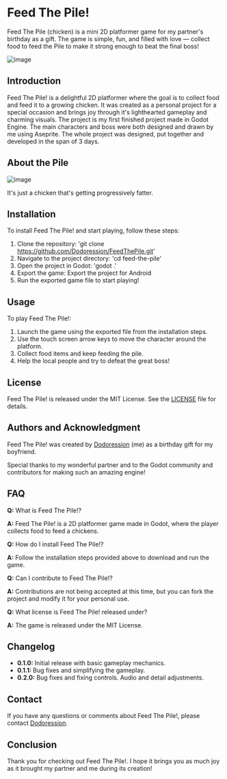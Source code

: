 # Feed The Pile!

Feed The Pile (chicken) is a mini 2D platformer game for my partner's birthday as a gift. The game is simple, fun, and filled with love — collect food to feed the Pile to make it strong enough to beat the final boss!

![image](https://github.com/user-attachments/assets/c37c467a-3700-4623-b428-e33698fc6add)





## **Introduction**

Feed The Pile! is a delightful 2D platformer where the goal is to collect food and feed it to a growing chicken. It was created as a personal project for a special occasion and brings joy through it's lighthearted gameplay and charming visuals. 
The project is my first finished project made in Godot Engine.
The main characters and boss were both designed and drawn by me using Aseprite. The whole project was designed, put together and developed in the span of 3 days.

## **About the Pile**
![image](https://github.com/user-attachments/assets/b718d33b-d647-4784-a4d5-b16b10015679)

It's just a chicken that's getting progressively fatter.

## **Installation**

To install Feed The Pile! and start playing, follow these steps:

1. Clone the repository: 'git clone https://github.com/Dodoression/FeedThePile.git'
2. Navigate to the project directory: 'cd feed-the-pile'
3. Open the project in Godot: 'godot .'
4. Export the game: Export the project for Android
5. Run the exported game file to start playing!

## **Usage**

To play Feed The Pile!:

1. Launch the game using the exported file from the installation steps.
2. Use the touch screen arrow keys to move the character around the platform.
3. Collect food items and keep feeding the pile.
4. Help the local people and try to defeat the great boss!


## **License**

Feed The Pile! is released under the MIT License. See the [LICENSE](https://choosealicense.com/licenses/mit/) file for details.

## **Authors and Acknowledgment**

Feed The Pile! was created by [Dodoression](https://github.com/Dodoression/) (me) as a birthday gift for my boyfriend.

Special thanks to my wonderful partner and to the Godot community and contributors for making such an amazing engine!


## **FAQ**

**Q:** What is Feed The Pile!?

**A:** Feed The Pile! is a 2D platformer game made in Godot, where the player collects food to feed a chickens.

**Q:** How do I install Feed The Pile!?

**A:** Follow the installation steps provided above to download and run the game.

**Q:** Can I contribute to Feed The Pile!?

**A:** Contributions are not being accepted at this time, but you can fork the project and modify it for your personal use.

**Q:** What license is Feed The Pile! released under?

**A:** The game is released under the MIT License.

## **Changelog**

- **0.1.0:** Initial release with basic gameplay mechanics.
- **0.1.1:** Bug fixes and simplifying the gameplay.
- **0.2.0:** Bug fixes and fixing controls. Audio and detail adjustments.

## **Contact**

If you have any questions or comments about Feed The Pile!, please contact [Dodoression](https://github.com/Dodoression/).

## **Conclusion**

Thank you for checking out Feed The Pile!. I hope it brings you as much joy as it brought my partner and me during its creation!
